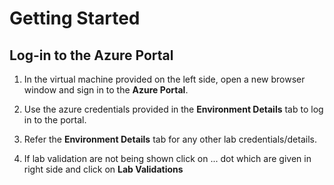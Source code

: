 # Getting Started
## Log-in to the Azure Portal

1. In the virtual machine provided on the left side, open a new browser window and sign in to the **Azure Portal**.

1. Use the azure credentials provided in the **Environment Details** tab to log in to the portal.

1. Refer the **Environment Details** tab for any other lab credentials/details.



1. If lab validation are not being shown click on ... dot which are given in right side and click on **Lab Validations**
